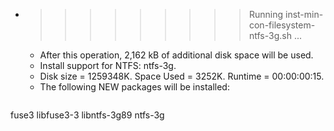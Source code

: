 * >>>>>>>>> Running inst-min-con-filesystem-ntfs-3g.sh ...
  * After this operation, 2,162 kB of additional disk space will be used.
  * Install support for NTFS: ntfs-3g.
  * Disk size = 1259348K. Space Used = 3252K. Runtime = 00:00:00:15.
  * The following NEW packages will be installed:
  ```bash
fuse3 libfuse3-3 libntfs-3g89 ntfs-3g
  ```
